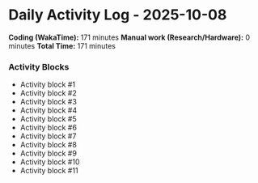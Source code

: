 # Daily Activity Log - 2025-10-08

**Coding (WakaTime):** 171 minutes
**Manual work (Research/Hardware):** 0 minutes
**Total Time:** 171 minutes

### Activity Blocks
- Activity block #1
- Activity block #2
- Activity block #3
- Activity block #4
- Activity block #5
- Activity block #6
- Activity block #7
- Activity block #8
- Activity block #9
- Activity block #10
- Activity block #11
